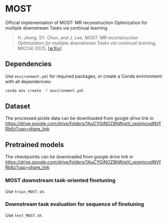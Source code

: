 # MOST
Official implementation of MOST: MR reconstruction Optimization for multiple downstream Tasks via continual learning
> H. Jeong, SY. Chun, and J. Lee, _MOST: MR reconstruction Optimization for multiple downstream Tasks via continual learning_, MICCAI 2025,
> [[arXiv]](https://arxiv.org/abs/2409.10394)

## Dependencies

Use `environment.yml` for required packages, or create a Conda environment with all dependencies:
```bash
conda env create -f environment.yml
```

## Dataset

The processed pickle data can be downloaded from google drive link in https://drive.google.com/drive/folders/1AuCYGiNOZ8hWrqiV_npsjmcodNVfRb6z?usp=share_link

## Pretrained models

The checkpoints can be downloaded from google drive link in https://drive.google.com/drive/folders/1AuCYGiNOZ8hWrqiV_npsjmcodNVfRb6z?usp=share_link


### MOST downstream task-oriented finetuning

Use `train_MOST.sh`.

### Downstream task evaluation for sequence of finetuning

Use `test_MOST.sh`.